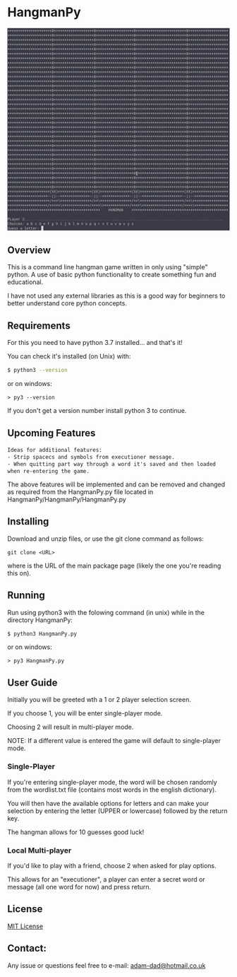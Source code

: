 # HangmanPy
![hangman.png](https://github.com/adamdadd/HangmanPy/blob/master/img/hangman.png)

## Overview
This is a command line hangman game written in only using "simple" python. 
A use of basic python functionality to create something fun and educational. 

I have not used any external libraries as this is a good way for beginners to better understand core python concepts.

## Requirements
For this you need  to have python 3.7 installed... and that's it!

You can check it's installed (on Unix) with:
```bash
$ python3 --version
```
or on windows:
```dos
> py3 --version
```
If you don't get a version number install python 3 to continue.

## Upcoming Features
    Ideas for additional features:
    - Strip spacecs and symbols from executioner message.
    - When quitting part way through a word it's saved and then loaded when re-entering the game.
    
The above features will be implemented and can be removed and changed as required from the HangmanPy.py file located in HangmanPy/HangmanPy/HangmanPy.py

## Installing
Download and unzip files, 
or use the git clone command as follows:
```
git clone <URL>
```
where <URL> is the  URL of the main package page (likely the one you're reading this on).
  
## Running
Run using python3 with the folowing command (in unix) while in the directory HangmanPy:

```bash
$ python3 HangmanPy.py
```
or on windows:
```dos
> py3 HangmanPy.py
```

## User Guide
Initially you will be greeted wth a 1 or 2 player selection screen.

If you choose 1, you will be enter single-player mode.

Choosing 2 will result in multi-player mode.

NOTE: If a different value is entered the game will default to
single-player mode.

### Single-Player
If you're entering single-player mode, the word will be chosen randomly from the wordlist.txt file (contains most words in the english 
dictionary).

You will then have the available options for letters and can make your selection by entering the letter (UPPER or lowercase)
followed by the return key.

The hangman allows for 10 guesses good luck!

### Local Multi-player
If you'd like to play with a friend, choose 2 when asked for play options. 
 
This allows for an "executioner", a player can enter a secret word or message (all one word for now) and press return.

## License
[MIT License](/LICENSE)

## Contact:
Any issue or questions feel free to e-mail: adam-dad@hotmail.co.uk
